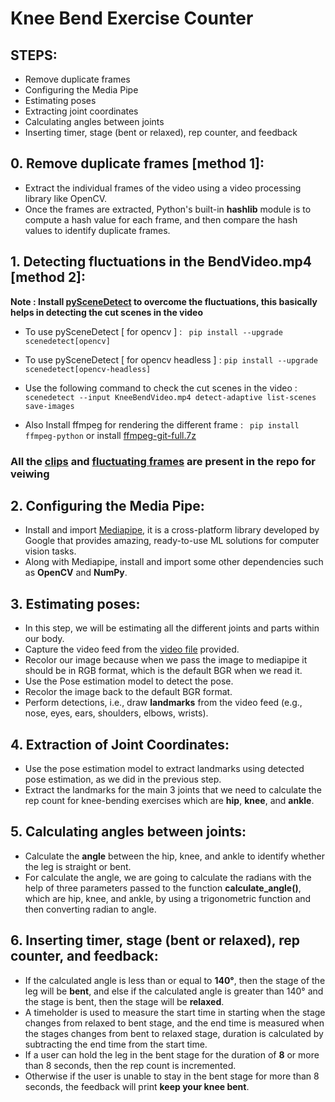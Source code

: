 # Knee Bend Exercise Counter

## STEPS:
* Remove duplicate frames 
* Configuring the Media Pipe
* Estimating poses
* Extracting joint coordinates
* Calculating angles between joints
* Inserting timer, stage (bent or relaxed), rep counter, and feedback

## 0. Remove duplicate frames [method 1]:
* Extract the individual frames of the video using a video processing library like OpenCV.
* Once the frames are extracted, Python's built-in **hashlib** module is to compute a hash value for each frame, and then compare the hash values to identify duplicate frames.


## 1. Detecting fluctuations in the BendVideo.mp4 [method 2]:

**Note : Install [pySceneDetect](https://scenedetect.com/en/latest/) to overcome the fluctuations, this basically helps in detecting the cut scenes in the video** 
* To use pySceneDetect [ for opencv ] :
`` 
pip install --upgrade scenedetect[opencv]
``
* To use pySceneDetect [ for opencv headless ] :
``
pip install --upgrade scenedetect[opencv-headless]
``

* Use the following command to check the cut scenes in the video :
`` scenedetect --input KneeBendVideo.mp4 detect-adaptive list-scenes save-images ``

* Also Install ffmpeg for rendering the different frame :
`` 
pip install ffmpeg-python
``
or install [ffmpeg-git-full.7z](https://www.gyan.dev/ffmpeg/builds/)

### All the [clips](https://github.com/shadmanshaikh/kneebend/tree/master/fluctuation_detected_vid) and [fluctuating frames](https://github.com/shadmanshaikh/kneebend/tree/master/all_the_fluctuating_frame) are present in the repo for veiwing



## 2. Configuring the Media Pipe:
* Install and import [Mediapipe](https://google.github.io/mediapipe/solutions/pose), it is a cross-platform library developed by Google that provides amazing, ready-to-use ML solutions for computer vision tasks.
* Along with Mediapipe, install and import some other dependencies such as **OpenCV** and **NumPy**.


## 3. Estimating poses:
* In this step, we will be estimating all the different joints and parts within our body.
* Capture the video feed from the [video file](https://github.com/Jeevesh28/Knee-Bend-Counter-Mediapipe/blob/main/KneeBendVideo.mp4) provided.
* Recolor our image because when we pass the image to mediapipe it should be in RGB format, which is the default BGR when we read it.
* Use the Pose estimation model to detect the pose.
* Recolor the image back to the default BGR format.
* Perform detections, i.e., draw **landmarks** from the video feed (e.g., nose, eyes, ears, shoulders, elbows, wrists).

## 4. Extraction of Joint Coordinates:
* Use the pose estimation model to extract landmarks using detected pose estimation, as we did in the previous step.
* Extract the landmarks for the main 3 joints that we need to calculate the rep count for knee-bending exercises which are **hip**, **knee**, and **ankle**.

## 5. Calculating angles between joints:
* Calculate the **angle** between the hip, knee, and ankle to identify whether the leg is straight or bent.
* For calculate the angle, we are going to calculate the radians with the help of three parameters passed to the function **calculate_angle()**, which are hip, knee, and ankle, by using a trigonometric function and then converting radian to angle.

## 6. Inserting timer, stage (bent or relaxed), rep counter, and feedback:
* If the calculated angle is less than or equal to **140&deg;**, then the stage of the leg will be **bent**, and else if the calculated angle is greater than 140&deg; and the stage is bent, then the stage will be **relaxed**.
* A timeholder is used to measure the start time in starting when the stage changes from relaxed to bent stage, and the end time is measured when the stages changes from bent to relaxed stage, duration is calculated by subtracting the end time from the start time. 
* If a user can hold the leg in the bent stage for the duration of **8** or more than 8 seconds, then the rep count is incremented. 
* Otherwise if the user is unable to stay in the bent stage for more than 8 seconds, the feedback will print **keep your knee bent**.
